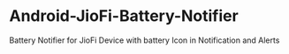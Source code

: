 # Android-JioFi-Battery-Notifier
Battery Notifier for JioFi Device with battery Icon in Notification and Alerts
